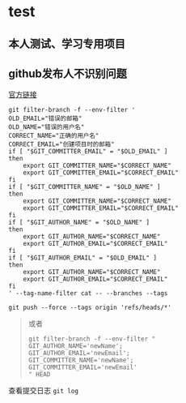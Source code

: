 # test

## 本人测试、学习专用项目

## github发布人不识别问题

[官方链接](https://help.github.com/cn/github/using-git/changing-author-info)

```
git filter-branch -f --env-filter '
OLD_EMAIL="错误的邮箱"
OLD_NAME="错误的用户名"
CORRECT_NAME="正确的用户名"
CORRECT_EMAIL="创建项目时的邮箱"
if [ "$GIT_COMMITTER_EMAIL" = "$OLD_EMAIL" ]
then
    export GIT_COMMITTER_NAME="$CORRECT_NAME"
    export GIT_COMMITTER_EMAIL="$CORRECT_EMAIL"
fi
if [ "$GIT_COMMITTER_NAME" = "$OLD_NAME" ]
then
    export GIT_COMMITTER_NAME="$CORRECT_NAME"
    export GIT_COMMITTER_EMAIL="$CORRECT_EMAIL"
fi
if [ "$GIT_AUTHOR_NAME" = "$OLD_NAME" ]
then
    export GIT_AUTHOR_NAME="$CORRECT_NAME"
    export GIT_AUTHOR_EMAIL="$CORRECT_EMAIL"
fi
if [ "$GIT_AUTHOR_EMAIL" = "$OLD_EMAIL" ]
then
    export GIT_AUTHOR_NAME="$CORRECT_NAME"
    export GIT_AUTHOR_EMAIL="$CORRECT_EMAIL"
fi
' --tag-name-filter cat -- --branches --tags
```


```
git push --force --tags origin 'refs/heads/*'
```

> 或者
> ```
> git filter-branch -f --env-filter "
> GIT_AUTHOR_NAME='newName';
> GIT_AUTHOR_EMAIL='newEmail';
> GIT_COMMITTER_NAME='newName';
> GIT_COMMITTER_EMAIL='newEmail'
> " HEAD
> ```



查看提交日志
`git log`


